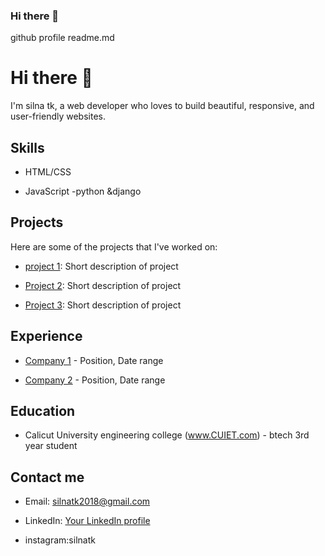 ### Hi there 👋

<!--
**Silnatk/Silnatk** is a ✨ _special_ ✨ repository because its `README.md` (this file) appears on your GitHub profile.

Here are some ideas to get you started:

- 🔭 I’m currently working on ...
- 🌱 I’m currently learning ...
- 👯 I’m looking to collaborate on ...
- 🤔 I’m looking for help with ...
- 💬 Ask me about ...
- 📫 How to reach me: ...
- 😄 Pronouns: ...
- ⚡ Fun fact: ...
-->
github profile readme.md

# Hi there 👋

I'm silna tk, a web developer who loves to build beautiful, responsive, and user-friendly websites. 

## Skills

- HTML/CSS

- JavaScript
-python &django








## Projects

Here are some of the projects that I've worked on:

- [project 1](link): Short description of project

- [Project 2](link): Short description of project

- [Project 3](link): Short description of project

## Experience

- [Company 1](link) - Position, Date range

- [Company 2](link) - Position, Date range

## Education

- Calicut University engineering college (www.CUIET.com) - btech 3rd year student 

## Contact me

- Email: silnatk2018@gmail.com

- LinkedIn: [Your LinkedIn profile](link)

- instagram:silnatk
